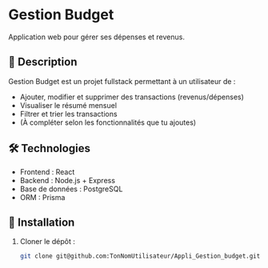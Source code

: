 # Gestion Budget

Application web pour gérer ses dépenses et revenus.

## 📖 Description
Gestion Budget est un projet fullstack permettant à un utilisateur de :
- Ajouter, modifier et supprimer des transactions (revenus/dépenses)
- Visualiser le résumé mensuel
- Filtrer et trier les transactions
- (À compléter selon les fonctionnalités que tu ajoutes)

## 🛠️ Technologies
- Frontend : React
- Backend : Node.js + Express
- Base de données : PostgreSQL
- ORM : Prisma

## 💾 Installation
1. Cloner le dépôt :  
   ```bash
   git clone git@github.com:TonNomUtilisateur/Appli_Gestion_budget.git

